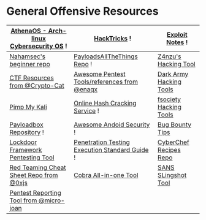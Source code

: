 # General Offensive Resources

| [AthenaOS - Arch-linux Cybersecurity OS](https://github.com/Athena-OS/athena-iso#install) !       | [HackTricks](https://book.hacktricks.xyz/) !                                                           | [Exploit Notes](https://exploit-notes.hdks.org/) !                        |
| ------------------------------------------------------------------------------------------------- | ------------------------------------------------------------------------------------------------------ | ------------------------------------------------------------------------- |
| [Nahamsec's beginner repo](https://github.com/nahamsec/Resources-for-Beginner-Bug-Bounty-Hunters) | [PayloadsAllTheThings Repo](https://github.com/swisskyrepo/PayloadsAllTheThings) !                     | [Z4nzu's Hacking Tool](https://github.com/Z4nzu/hackingtool)              |
| [CTF Resources from @Crypto-Cat](https://github.com/Crypto-Cat/CTF)                               | [Awesome Pentest Tools/references from @enaqx](https://github.com/enaqx/awesome-pentest)               | [Dark Army Hacking Tools](https://github.com/D4RK-4RMY/DARKARMY)          |
| [Pimp My Kali](https://github.com/Dewalt-arch/pimpmykali)                                         | [Online Hash Cracking Service](https://crackstation.net/) !                                            | [fsociety Hacking Tools](https://github.com/Manisso/fsociety)             |
| [Payloadbox Repository](https://github.com/payloadbox) !                                          | [Awesome Andoid Security](https://github.com/saeidshirazi/awesome-android-security) !                  | [Bug Bounty Tips](https://github.com/KingOfBugbounty/KingOfBugBountyTips) |
| [Lockdoor Framework Pentesting Tool](https://github.com/SofianeHamlaoui/Lockdoor-Framework)       | [Penetration Testing Execution Standard Guide](http://www.pentest-standard.org/index.php/Main\_Page) ! | [CyberChef Recipes Repo](https://github.com/mattnotmax/cyberchef-recipes) |
| [Red Teaming Cheat Sheet Repo from @0xjs](https://github.com/0xJs/RedTeaming\_CheatSheet)         | [Cobra All-in-one Tool](https://github.com/ManasHarsh/Cobra)                                           | [SANS SLingshot Tool](https://www.sans.org/tools/slingshot/)              |
| [Pentest Reporting Tool from @micro-joan](https://github.com/micro-joan/BlackStone)               |                                                                                                        |                                                                           |
